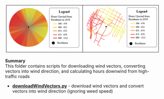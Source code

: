 ![GitHub Logo](/Images/WindDirection.png)

**Summary** <br>
This folder contains scripts for downloading wind vectors, converting vectors into wind direction, and calculating hours downwind from high-traffic roads

- **[downloadWindVectors.py](https://github.com/larkinandy/Matching_HEI_4970/blob/main/wind%20metrics/scripts/downloadWindVectors.py)** - download wind vectors and convert vectors into wind direction (ignoring weed speed) <br>
